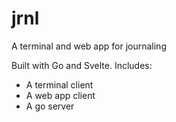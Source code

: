 # jrnl

A terminal and web app for journaling

Built with Go and Svelte.
Includes:

- A terminal client
- A web app client
- A go server
